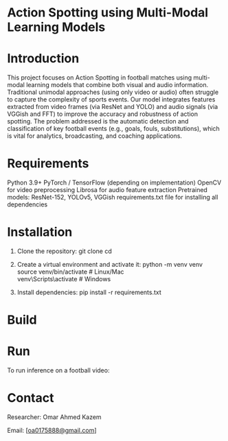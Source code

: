 # Action Spotting using Multi-Modal Learning Models

# Introduction

This project focuses on Action Spotting in football matches using multi-modal learning models that combine both visual and audio information. Traditional unimodal approaches (using only video or audio) often struggle to capture the complexity of sports events. Our model integrates features extracted from video frames (via ResNet and YOLO) and audio signals (via VGGish and FFT) to improve the accuracy and robustness of action spotting. The problem addressed is the automatic detection and classification of key football events (e.g., goals, fouls, substitutions), which is vital for analytics, broadcasting, and coaching applications.

# Requirements

Python 3.9+
PyTorch / TensorFlow (depending on implementation)
OpenCV for video preprocessing
Librosa for audio feature extraction
Pretrained models: ResNet-152, YOLOv5, VGGish
requirements.txt file for installing all dependencies


 # Installation

1. Clone the repository:
git clone 
cd 

2. Create a virtual environment and activate it:
python -m venv venv
source venv/bin/activate   # Linux/Mac  
venv\Scripts\activate      # Windows

3. Install dependencies:
pip install -r requirements.txt

# Build


# Run

To run inference on a football video:


# Contact

Researcher: Omar Ahmed Kazem

Email: [oa0175888@gmail.com]
